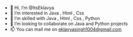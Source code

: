 - 👋 Hi, I’m @ItsEklavya
- 👀 I’m interested in Java , Html , Css
- 🌱 I’m skilled with Java , Html , Css , Python
- 💞️ I’m looking to collaborate on Java and Python projects
- 📫 You can mail me on eklavyasingh1004@gmail.com

<!---
ItsEklavya/ItsEklavya is a ✨ special ✨ repository because its `README.md` (this file) appears on your GitHub profile.
You can click the Preview link to take a look at your changes.
--->
